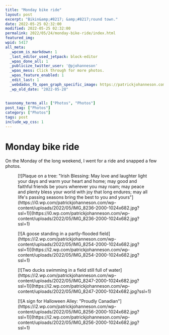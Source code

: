 ```yaml
---
title: "Monday bike ride"
layout: post
excerpt: "Bikin&amp;#8217; &amp;#8217;round town."
date: 2022-05-25 02:32:00
modified: 2022-05-25 02:32:00
permalink: 2022/05/24/monday-bike-ride/index.html
featured_img: 
wpid: 5417
all_meta: 
  _wpcom_is_markdown: 1
  _last_editor_used_jetpack: block-editor
  _wpas_done_all: 1
  _publicize_twitter_user: '@pjohanneson'
  _wpas_mess: Click through for more photos.
  _wpas_feature_enabled: 1
  _edit_last: 1
  _webdados_fb_open_graph_specific_image: https://patrickjohanneson.com/wp-content/uploads/2022/05/IMG_8282-2000.jpg
  _wp_old_date: "2022-05-28"
  
  
taxonomy_terms_all: ["Photos", "Photos"]
post_tag: ["Photos"]
category: ["Photos"]
tags: post
include_wp_css: 1
---
```


# Monday bike ride

On the Monday of the long weekend, I went for a ride and snapped a few photos.

<div class="wp-block-jetpack-tiled-gallery aligncenter is-style-rectangular"><div class="tiled-gallery__gallery"><div class="tiled-gallery__row"><div class="tiled-gallery__col" style="flex-basis:66.78747%"><figure class="tiled-gallery__item">[![Plaque on a tree: "Irish Blessing: May love and laughter light your days and warm your heart and home; may good and faithful friends be yours wherever you may roam; may peace and plenty bless your world with joy that long endures; may all life's passing seasons bring the best to you and yours"](https://i0.wp.com/patrickjohanneson.com/wp-content/uploads/2022/05/IMG_8236-2000-1024x682.jpg?ssl=1)](https://i0.wp.com/patrickjohanneson.com/wp-content/uploads/2022/05/IMG_8236-2000-1024x682.jpg?ssl=1)</figure></div><div class="tiled-gallery__col" style="flex-basis:33.21253%"><figure class="tiled-gallery__item">[![A goose standing in a partly-flooded field](https://i2.wp.com/patrickjohanneson.com/wp-content/uploads/2022/05/IMG_8254-2000-1024x682.jpg?ssl=1)](https://i2.wp.com/patrickjohanneson.com/wp-content/uploads/2022/05/IMG_8254-2000-1024x682.jpg?ssl=1)</figure><figure class="tiled-gallery__item">[![Two ducks swimming in a field still full of water](https://i2.wp.com/patrickjohanneson.com/wp-content/uploads/2022/05/IMG_8247-2000-1024x682.jpg?ssl=1)](https://i2.wp.com/patrickjohanneson.com/wp-content/uploads/2022/05/IMG_8247-2000-1024x682.jpg?ssl=1)</figure></div></div><div class="tiled-gallery__row"><div class="tiled-gallery__col" style="flex-basis:100.00000%"><figure class="tiled-gallery__item">[![A sign for Halloween Alley: "Proudly Canadian"](https://i2.wp.com/patrickjohanneson.com/wp-content/uploads/2022/05/IMG_8256-2000-1024x682.jpg?ssl=1)](https://i2.wp.com/patrickjohanneson.com/wp-content/uploads/2022/05/IMG_8256-2000-1024x682.jpg?ssl=1)</figure></div></div></div></div>